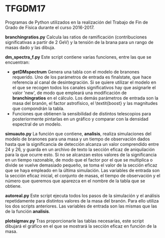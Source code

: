# TFGDM17
Programas de Python utilizados en la realización del Trabajo de Fin de Grado de Física durante el curso 2016-2017.


**branchingratios.py**
Calcula las ratios de ramificación (contribuciones significativas a partir de 2 GeV) y la tensión de la brana para un rango de masas dado y las dibuja.

**dm_spectra_f.py**
Este script contiene varias funciones, entre las que se encuentran:
- **getDMspectrum**  Genera una tabla con el modelo de branones requerido. Uno de los parámetros de entrada es finalstate, que hace referencia al canal de desintegración. Si se quiere utilizar el modelo en el que se recogen todos los canales significativos hay que asignarle el valor 'new', de modo que empleará una modificación de **branchingratios** en el cálculo. Los demás parámetros de entrada son la masa del branón, el factor astrofísico, el \textit{boost} y las magnitudes que compondrán la tabla.
- Funciones que obtienen la sensibilidad de distintos telescopios para posteriormente pintarlas en un gráfico y comparar con la densidad espectral de un modelo.

**simuauto.py**
La función que contiene, **analisis**, realiza simulaciones del modelo de branones para una masa y un tiempo de observación dados hasta que la significancia de detección alcanza un valor comprendido entre 24 y 26, y guarda en un archivo de texto la sección eficaz de aniquilación para la que ocurre esto. Si no se alcanzan estos valores de la significancia en un tiempo razonable, de modo que el factor por el que se multiplica o divide se vuelve demasiado pequeño, se toma el valor de la sección eficaz que se haya empleado en la última simulación. Las variables de entrada son la sección eficaz inicial, el conjunto de masas, el tiempo de observación y el número que queremos que aparezca en el nombre de la tabla que se obtiene.

**autoreal.py** 
Este script ejecuta todos los pasos de la simulación y el análisis repetidamente para distintos valores de la masa del branón. Para ello utiliza los dos scripts anteriores. Las variables de entrada son las mismas que las de la función **analisis**.

**plotsigmav.py**
Tras proporcionarle las tablas necesarias, este script dibujará el gráfico en el que se mostrará la sección eficaz en función de la masa.
